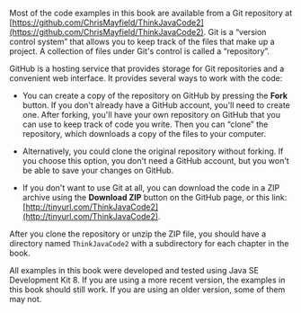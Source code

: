 Most of the code examples in this book are available from a Git repository at [https://github.com/ChrisMayfield/ThinkJavaCode2](https://github.com/ChrisMayfield/ThinkJavaCode2). Git is a “version control system” that allows you to keep track of the files that make up a project. A collection of files under Git's control is called a “repository”.


GitHub is a hosting service that provides storage for Git repositories and a convenient web interface. It provides several ways to work with the code:



*  You can create a copy of the repository on GitHub by pressing the **Fork** button.
If you don't already have a GitHub account, you'll need to create one.
After forking, you'll have your own repository on GitHub that you can use to keep track of code you write.
Then you can “clone” the repository, which downloads a copy of the files to your computer.

*  Alternatively, you could clone the original repository without forking.
If you choose this option, you don't need a GitHub account, but you won't be able to save your changes on GitHub.

*  If you don't want to use Git at all, you can download the code in a ZIP archive using the **Download ZIP** button on the GitHub page, or this link: [http://tinyurl.com/ThinkJavaCode2](http://tinyurl.com/ThinkJavaCode2).


After you clone the repository or unzip the ZIP file, you should have a directory named `ThinkJavaCode2` with a subdirectory for each chapter in the book.

All examples in this book were developed and tested using Java SE Development Kit 8. If you are using a more recent version, the examples in this book should still work. If you are using an older version, some of them may not.